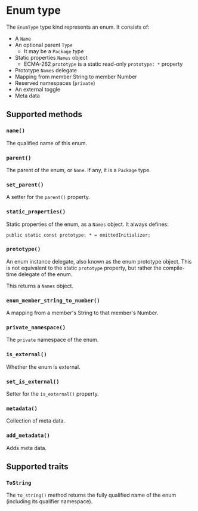 # Enum type

The `EnumType` type kind represents an enum. It consists of:

* A `Name`
* An optional parent `Type`
  * It may be a `Package` type
* Static properties `Names` object
  * ECMA-262 `prototype` is a static read-only `prototype: *` property
* Prototype `Names` delegate
* Mapping from member String to member Number
* Reserved namespaces (`private`)
* An external toggle
* Meta data

## Supported methods

### `name()`

The qualified name of this enum.

### `parent()`

The parent of the enum, or `None`. If any, it is a `Package` type.

### `set_parent()`

A setter for the `parent()` property.

### `static_properties()`

Static properties of the enum, as a `Names` object. It always defines:

```as3
public static const prototype: * = omittedInitializer;
```

### `prototype()`

An enum instance delegate, also known as the enum prototype object. This is not equivalent to the static `prototype` property, but rather the compile-time delegate of the enum.

This returns a `Names` object.

### `enum_member_string_to_number()`

A mapping from a member's String to that member's Number.

### `private_namespace()`

The `private` namespace of the enum.

### `is_external()`

Whether the enum is external.

### `set_is_external()`

Setter for the `is_external()` property.

### `metadata()`

Collection of meta data.

### `add_metadata()`

Adds meta data.

## Supported traits

### `ToString`

The `to_string()` method returns the fully qualified name of the enum (including its qualifier namespace).
